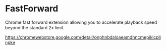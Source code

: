 # FastForward
Chrome fast forward extension allowing you to accelerate playback speed beyond the standard 2x limit.

https://chromewebstore.google.com/detail/onphnbdaloaeamdhncmepiklcplinpke
